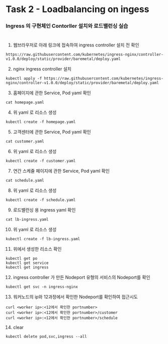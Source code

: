# Task 2 - Loadbalancing on ingess

### Ingress 의 구현체인 Contorller 설치와 로드밸런싱 실습
#

1. 웹브라우저로 아래 링크에 접속하여 ingress controller 설치 전 확인
```
https://raw.githubusercontent.com/kubernetes/ingress-nginx/controller-v1.0.0/deploy/static/provider/baremetal/deploy.yaml
```

2. nginx ingress controller 설치
```
kubectl apply -f https://raw.githubusercontent.com/kubernetes/ingress-nginx/controller-v1.0.0/deploy/static/provider/baremetal/deploy.yaml
```  

3. 홈페이지에 관한 Service, Pod yaml 확인
```
cat homepage.yaml
```

4. 위 yaml 로 리소스 생성
```
kubectl create -f homepage.yaml
```

5. 고객센터에 관한 Service, Pod yaml 확인
```
cat customer.yaml
```

6. 위 yaml 로 리소스 생성
```
kubectl create -f customer.yaml
```

7. 연간 스케쥴 페이지에 관한 Service, Pod yaml 확인
```
cat schedule.yaml
```

8. 위 yaml 로 리소스 생성
```
kubectl create -f schedule.yaml
```

9. 로드밸런싱 용 ingress yaml 확인
```
cat lb-ingress.yaml
```

10. 위 yaml 로 리소스 생성
```
kubectl create -f lb-ingress.yaml
```

11. 위에서 생성한 리소스 확인
```
kubectl get po
kubectl get service
kubectl get ingress
```

12. ingress controller 가 만든 Nodeport 유형의 서비스의 Nodeport를 확인
```
kubectl get svc -n ingress-nginx
```

13. 워커노드의 ip와 12과정에서 확인한 Nodeport를 확인하여 접근시도
```
curl <worker ip>:<12에서 확인한 portnumber>
curl <worker ip>:<12에서 확인한 portnumber>/customer
curl <worker ip>:<12에서 확인한 portnumber>/schedule
```

14. clear
```
kubectl delete pod,svc,ingress --all
```
